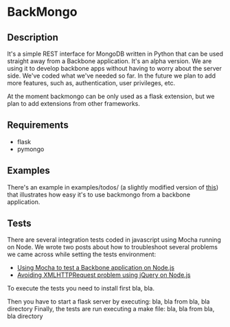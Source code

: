 # BackMongo

## Description
It's a simple REST interface for MongoDB written in Python that can be used straight away from a Backbone application.
It's an alpha version.
We are using it to develop backbone apps without having to worry about the server side. We've coded what we've needed so far. In the future we plan to add more features, such as, authentication, user privileges, etc.

At the moment backmongo can be only used as a flask extension, but we plan to add extensions from other frameworks.


## Requirements
* flask
* pymongo

## Examples
There's an example in examples/todos/ (a slightly modified version of [this][0]) that illustrates how easy it's to use backmongo from a backbone application.

## Tests
There are several integration tests coded in javascript using Mocha running on Node.
We wrote two posts about how to troubleshoot several problems we came across while setting the tests environment:

 - [Using Mocha to test a Backbone application on Node.js][1]
 - [Avoiding XMLHTTPRequest problem using jQuery on Node.js][2]

 To execute the tests you need to install first bla, bla.

 Then you have to start a flask server by executing:
 bla, bla from bla, bla directory
 Finally, the tests are run executing a make file:
 bla, bla  from bla, bla directory

[0]: http://backbonejs.org/#examples-todos
[1]: http://garajeando.blogspot.com.es/2012/04/using-mocha-to-test-backbone.html
[2]: http://garajeando.blogspot.com.es/2012/06/avoiding-xmlhttprequest-problem-using.html







